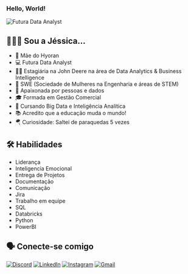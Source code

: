 
### Hello, World!

![Futura Data Analyst](https://abracd.org/wp-content/uploads/2020/07/banner_data_science1.png)


## 👩🏽‍🦰 Sou a Jéssica...

- 🧡 Mãe do Hyoran
- 💻 Futura Data Analyst
- 👩‍💻 Estagiária na John Deere na área de Data Analytics & Business Intelligence
- 💜 SWE (Sociedade de Mulheres na Engenharia e áreas de STEM)
- 🎲 Apaixonada por pessoas e dados
- 🎓 Formada em Gestão Comercial
- 🧠 Cursando Big Data e Inteligência Analítica
- 📚 Acredito que a educação muda o mundo!
- 🪂 Curiosidade: Saltei de paraquedas 5 vezes

## 🛠 Habilidades
- Liderança
- Inteligencia Emocional
- Entrega de Projetos
- Documentação
- Comunicação
- Jira
- Trabalho em equipe
- SQL
- Databricks
- Python
- PowerBI


## 🗣️ Conecte-se comigo
[![Discord](https://img.shields.io/badge/Discord-7289DA?style=for-the-badge&logo=discord&logoColor=white)](https://discord.com/channels/@Jess.Andrade/)
[![LinkedIn](https://img.shields.io/badge/LinkedIn-0077B5?style=for-the-badge&logo=linkedin&logoColor=white)](https://www.linkedin.com/in/JessicaOderdenge/)
[![Instagram](https://img.shields.io/badge/-Instagram-%23E4405F?style=for-the-badge&logo=instagram&logoColor=white)](https://www.instagram.com/_JehOficial/)
[![Gmail](https://img.shields.io/badge/Gmail-333333?style=for-the-badge&logo=gmail&logoColor=red)](mailto:jessicaandrade220@gmail.com)

